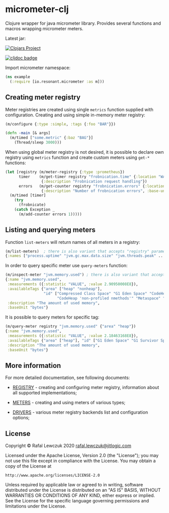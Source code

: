 # micrometer-clj

Clojure wrapper for java micrometer library. Provides several functions and macros wrapping micrometer meters.

Latest jar:

[![Clojars Project](https://clojars.org/io.resonant/micrometer-clj/latest-version.svg)](https://clojars.org/io.resonant/micrometer-clj) 

[![cljdoc badge](https://cljdoc.org/badge/io.resonant/micrometer-clj)](https://cljdoc.org/d/io.resonant/micrometer-clj)

Import micrometer namespace:

```clojure
(ns example 
  (:require [io.resonant.micrometer :as m]))
```

## Creating meter registry

Meter registries are created using single `metrics` function supplied with configuration. Creating and using simple 
in-memory meter registry:

```clojure
(m/configure {:type :simple, :tags {:foo "BAR"}})

(defn -main [& args]
  (m/timed ["some.metric" {:baz "BAG"}]
    (Thread/sleep 3000)))
```

When using global meter registry is not desired, it is possible to declare own registry using `metrics` function and
create custom meters using `get-*` functions:

```clojure
(let [registry (m/meter-registry {:type :prometheus})
      timer    (m/get-timer registry "frobnication.time" {:location "WAW"} 
                {:description "Frobnication request handling"})
      errors   (m/get-counter registry "frobnication.errors" {:location "WAW"} 
                {:description "Number of frobnication errors", :base-unit "err"})]
  (m/timed [timer] 
    (try
      (frobnicate)
    (catch Exception _
      (m/add-counter errors 1)))))
``` 

## Listing and querying meters

Function `list-meters` will return names of all meters in a registry:

```clojure
(m/list-meters)  ; there is also variant that accepts "registry" parameter
{:names ["process.uptime" "jvm.gc.max.data.size" "jvm.threads.peak" ... "jvm.threads.daemon"]}
```

In order to query specific meter use `query-meters` function:

```clojure
(m/inspect-meter "jvm.memory.used") ; there is also variant that accepts "registry" parameter
{:name "jvm.memory.used",
 :measurements ({:statistic "VALUE", :value 2.90950008E8}),
 :availableTags {"area" ["heap" "nonheap"],
                 "id" ["Compressed Class Space" "G1 Eden Space" "CodeHeap 'non-nmethods'" "CodeHeap 'profiled nmethods'"
                       "CodeHeap 'non-profiled nmethods'" "Metaspace" "G1 Survivor Space" "G1 Old Gen"]},
 :description "The amount of used memory",
 :baseUnit "bytes"}
```

It is possible to query meters for specific tag:

```clojure
(m/query-meter registry "jvm.memory.used" {"area" "heap"})
{:name "jvm.memory.used",
 :measurements ({:statistic "VALUE", :value 2.18463168E8}),
 :availableTags {"area" ["heap"], "id" ["G1 Eden Space" "G1 Survivor Space" "G1 Old Gen"]},
 :description "The amount of used memory",
 :baseUnit "bytes"}
```

## More information

For more detailed documentation, see following documents:

* [REGISTRY](doc/REGISTRY.md) - creating and configuring meter registry, information about all supported implementations;

* [METERS](doc/METERS.md) - creating and using meters of various types;

* [DRIVERS](doc/DRIVERS.md) - various meter registry backends list and configuration options;


## License

Copyright © Rafal Lewczuk 2020 rafal.lewczuk@jitlogic.com

Licensed under the Apache License, Version 2.0 (the "License");
you may not use this file except in compliance with the License.
You may obtain a copy of the License at

    http://www.apache.org/licenses/LICENSE-2.0

Unless required by applicable law or agreed to in writing, software
distributed under the License is distributed on an "AS IS" BASIS,
WITHOUT WARRANTIES OR CONDITIONS OF ANY KIND, either express or implied.
See the License for the specific language governing permissions and
limitations under the License.
